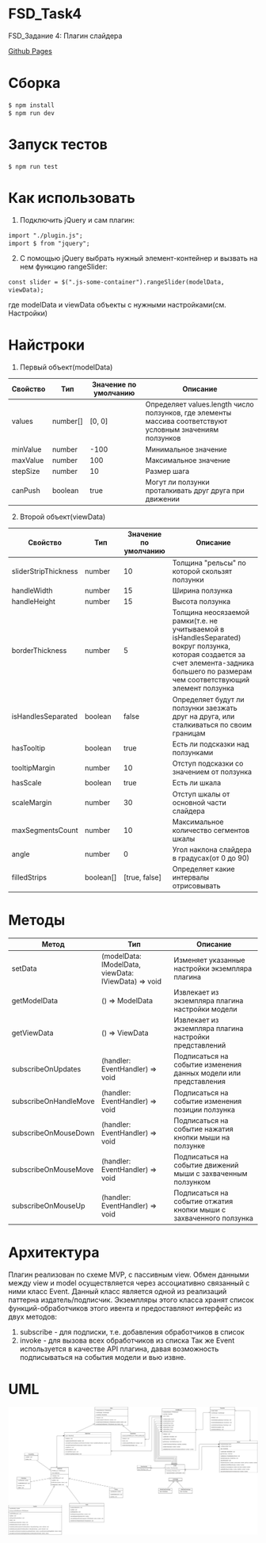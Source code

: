 # FSD_Task4
<p>FSD_Задание 4: Плагин слайдера</p>
<a href="https://grzdrz.github.io/FSD_Task4"><p>Github Pages</p></a>

# Сборка
```
$ npm install
$ npm run dev
```

# Запуск тестов
```
$ npm run test
```

# Как использовать
1) Подключить jQuery и сам плагин:
```
import "./plugin.js";
import $ from "jquery";
```
2) С помощью jQuery выбрать нужный элемент-контейнер и вызвать на нем функцию rangeSlider:
```
const slider = $(".js-some-container").rangeSlider(modelData, viewData);
```
где modelData и viewData объекты с нужными настройками(см. Настройки)


# Найстроки
1) Первый объект(modelData)

| Свойство | Тип | Значение по умолчанию | Описание |
| --- | --- | --- | --- |
| values | number[] | [0, 0] | Определяет values.length число ползунков, где элементы массива соответствуют условным значениям ползунков |
| minValue | number | -100 | Минимальное значение |
| maxValue | number | 100 | Максимальное значение |
| stepSize | number | 10 | Размер шага |
| canPush | boolean | true | Могут ли ползунки проталкивать друг друга при движении |

2) Второй объект(viewData)

| Свойство | Тип | Значение по умолчанию | Описание |
| --- | --- | --- | --- |
| sliderStripThickness | number | 10 | Толщина "рельсы" по которой скользят ползунки |
| handleWidth | number | 15 | Ширина ползунка |
| handleHeight | number | 15 | Высота ползунка |
| borderThickness | number | 5 | Толщина неосязаемой рамки(т.е. не учитываемой в isHandlesSeparated) вокруг ползунка, которая создается за счет элемента-задника большего по размерам чем соответствующий элемент ползунка |
| isHandlesSeparated | boolean | false | Определяет будут ли ползунки заезжать друг на друга, или сталкиваться по своим границам |
| hasTooltip | boolean | true | Есть ли подсказки над ползунками |
| tooltipMargin | number | 10 | Отступ подсказки со значением от ползунка |
| hasScale | boolean | true | Есть ли шкала |
| scaleMargin | number | 30 | Отступ шкалы от основной части слайдера |
| maxSegmentsCount | number | 10 | Максимальное количество сегментов шкалы |
| angle | number | 0 | Угол наклона слайдера в градусах(от 0 до 90) |
| filledStrips | boolean[] | [true, false] | Определяет какие интервалы отрисовывать |


# Методы

| Метод | Тип | Описание |
| --- | --- | --- |
| setData | (modelData: IModelData, viewData: IViewData) => void | Изменяет указанные настройки экземпляра плагина |
| getModelData | () => ModelData | Извлекает из экземпляра плагина настройки модели |
| getViewData | () => ViewData | Извлекает из экземпляра плагина настройки представлений |
| subscribeOnUpdates | (handler: EventHandler) => void | Подписаться на событие изменения данных модели или представления  |
| subscribeOnHandleMove | (handler: EventHandler) => void | Подписаться на событие изменения позиции ползунка |
| subscribeOnMouseDown | (handler: EventHandler) => void | Подписаться на событие нажатия кнопки мыши на ползунке |
| subscribeOnMouseMove | (handler: EventHandler) => void | Подписаться на событие движений мыши с захваченным ползунком |
| subscribeOnMouseUp | (handler: EventHandler) => void | Подписаться на событие отжатия кнопки мыши с захваченного ползунка |


# Архитектура

Плагин реализован по схеме MVP, с пассивным view. Обмен данными между view и model осуществляется через ассоциативно связанный с ними класс Event. Данный класс является одной из реализаций паттерна издатель/подписчик. Экземпляры этого класса хранят список функций-обработчиков этого ивента и предоставляют интерфейс из двух методов:
1) subscribe - для подписки, т.е. добавления обработчиков в список
2) invoke - для вызова всех обработчиков из списка
Так же Event используется в качестве API плагина, давая возможность подписываться на события модели и вью извне. 

# UML

![](uml.jpg)